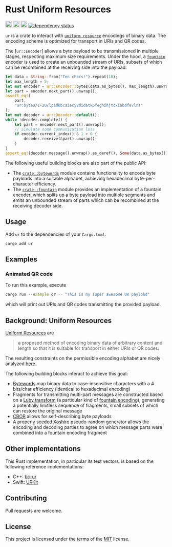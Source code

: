 Rust Uniform Resources
======================
[<img alt="build status" src="https://img.shields.io/github/actions/workflow/status/dspicher/ur-rs/rust.yml?branch=master&logo=github" height="20">](https://github.com/dspicher/ur-rs/actions)
[<img alt="build status" src="https://img.shields.io/codecov/c/gh/dspicher/ur-rs?logo=codecov" height="20">](https://codecov.io/gh/dspicher/ur-rs)
[<img alt="build status" src="https://img.shields.io/crates/v/ur.svg" height="20">](https://crates.io/crates/ur)
[![dependency status](https://deps.rs/repo/github/dspicher/ur-rs/status.svg)](https://deps.rs/repo/github/dspicher/ur-rs)

<!-- cargo-rdme start -->

`ur` is a crate to interact with [`uniform resource`](https://github.com/BlockchainCommons/Research/blob/master/papers/bcr-2020-005-ur.md) encodings of binary data.
The encoding scheme is optimized for transport in URIs and QR codes.

The [`ur::Encoder`] allows a byte payload to be transmissioned in
multiple stages, respecting maximum size requirements. Under the hood,
a [`fountain`](https://en.wikipedia.org/wiki/Fountain_code) encoder is used to create an unbounded stream of URIs,
subsets of which can be recombined at the receiving side into the payload:
```rust
let data = String::from("Ten chars!").repeat(10);
let max_length = 5;
let mut encoder = ur::Encoder::bytes(data.as_bytes(), max_length).unwrap();
let part = encoder.next_part().unwrap();
assert_eq!(
    part,
    "ur:bytes/1-20/lpadbbcsiecyvdidatkpfeghihjtcxiabdfevlms"
);
let mut decoder = ur::Decoder::default();
while !decoder.complete() {
    let part = encoder.next_part().unwrap();
    // Simulate some communication loss
    if encoder.current_index() & 1 > 0 {
        decoder.receive(&part).unwrap();
    }
}
assert_eq!(decoder.message().unwrap().as_deref(), Some(data.as_bytes()));
```

The following useful building blocks are also part of the public API:
 - The [`crate::bytewords`](https://docs.rs/ur/latest/ur/bytewords/) module contains functionality
   to encode byte payloads into a suitable alphabet, achieving hexadecimal
   byte-per-character efficiency.
 - The [`crate::fountain`](https://docs.rs/ur/latest/ur/fountain/) module provides an implementation
   of a fountain encoder, which splits up a byte payload into multiple segments
   and emits an unbounded stream of parts which can be recombined at the receiving
   decoder side.

<!-- cargo-rdme end -->

## Usage

Add `ur` to the dependencies of your `Cargo.toml`:
```shell
cargo add ur
```

## Examples

### Animated QR code
To run this example, execute
```bash
cargo run --example qr -- "This is my super awesome UR payload"
```
which will print out URIs and QR codes transmitting the provided payload.

## Background: Uniform Resources
[Uniform Resources](https://github.com/BlockchainCommons/Research/blob/master/papers/bcr-2020-005-ur.md) are
> a proposed method of encoding binary data of arbitrary content and length so that it is suitable for transport in either URIs or QR codes.

The resulting constraints on the permissible encoding alphabet are nicely analyzed [here](https://github.com/BlockchainCommons/Research/blob/master/papers/bcr-2020-003-uri-binary-compatibility.md).

The following building blocks interact to achieve this goal:
- [Bytewords](https://github.com/BlockchainCommons/Research/blob/master/papers/bcr-2020-012-bytewords.md) map binary data to case-insensitive characters with a 4 bits/char efficiency (identical to hexadecimal encoding)
- Fragments for transmitting multi-part messages are constructed based on a [Luby transform](https://en.wikipedia.org/wiki/Luby_transform_code) (a particular kind of [fountain encoding](https://en.wikipedia.org/wiki/Fountain_code)), generating a potentially limitless sequence of fragments, small subsets of which can restore the original message
- [CBOR](https://tools.ietf.org/html/rfc7049) allows for self-describing byte payloads
- A properly seeded [Xoshiro](https://en.wikipedia.org/wiki/Xorshift#xoshiro_and_xoroshiro) pseudo-random generator allows the encoding and decoding parties to agree on which message parts were combined into a fountain encoding fragment

## Other implementations
This Rust implementation, in particular its test vectors, is based on the following reference implementations:
- C++: [bc-ur](https://github.com/BlockchainCommons/bc-ur/)
- Swift: [URKit](https://github.com/blockchaincommons/URKit)

## Contributing
Pull requests are welcome.

## License
This project is licensed under the terms of the [MIT](https://choosealicense.com/licenses/mit/) license.
